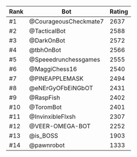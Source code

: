 Rank|Bot|Rating
---|---|---
#1|@CourageousCheckmate7|2637
#2|@TacticalBot|2588
#3|@DarkOnBot|2572
#4|@tbhOnBot|2566
#5|@Speeedrunchessgames|2555
#6|@MaggiChess16|2540
#7|@PINEAPPLEMASK|2494
#8|@eNErGyOFbEiNGbOT|2431
#9|@RaspFish|2402
#10|@ToromBot|2401
#11|@InvinxibleFlxsh|2307
#12|@VEER-OMEGA-BOT|2252
#13|@is_BOSS|1903
#14|@pawnrobot|1333

